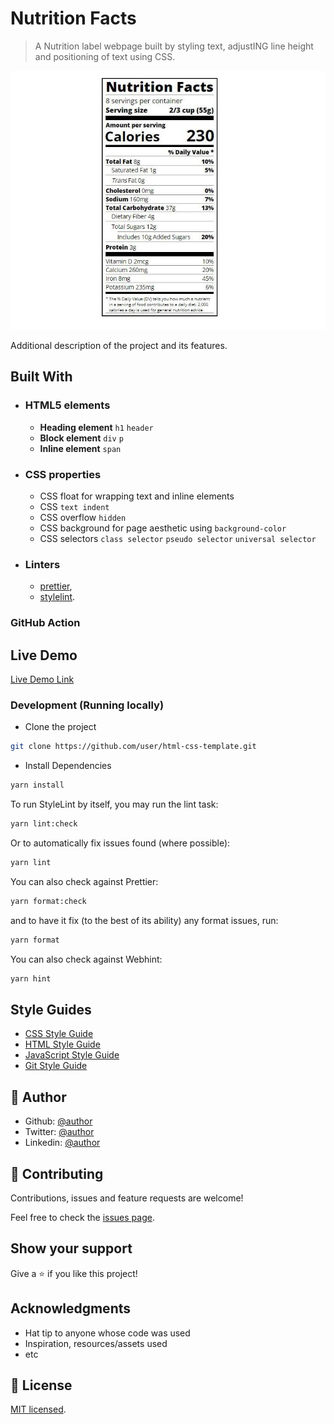 # Nutrition Facts

> A Nutrition label webpage built by styling text, adjustING line height and positioning of text using CSS.

![screenshot](./app_screenshot.png)

Additional description of the project and its features.

## Built With

- ### HTML5 elements
  - **Heading element**
    `h1` `header`
  - **Block element**
    `div` `p`
  - **Inline element**
    `span`
- ### CSS properties
  - CSS float for wrapping text and inline elements
  - CSS `text indent`
  - CSS overflow `hidden`
  - CSS background for page aesthetic using `background-color`
  - CSS selectors `class selector` `pseudo selector` `universal selector`
- ### Linters
  - [prettier](prettier),
  - [stylelint](stylelint).

### GitHub Action

## Live Demo

[Live Demo Link](https://08-fcc-nutritionfacts.netlify.app)

### Development (Running locally)

- Clone the project

```bash
git clone https://github.com/user/html-css-template.git

```

- Install Dependencies

```bash
yarn install
```

To run StyleLint by itself, you may run the lint task:

```bash
yarn lint:check
```

Or to automatically fix issues found (where possible):

```bash
yarn lint
```

You can also check against Prettier:

```bash
yarn format:check
```

and to have it fix (to the best of its ability) any format issues, run:

```bash
yarn format
```

You can also check against Webhint:

```bash
yarn hint
```

## Style Guides

- [CSS Style Guide](http://udacity.github.io/frontend-nanodegree-styleguide/css.html)
- [HTML Style Guide](http://udacity.github.io/frontend-nanodegree-styleguide/index.html)
- [JavaScript Style Guide](http://udacity.github.io/frontend-nanodegree-styleguide/javascript.html)
- [Git Style Guide](https://udacity.github.io/git-styleguide/)

## 👤 Author

- Github: [@author](https://github.com/author)
- Twitter: [@author](https://twitter.com/author)
- Linkedin: [@author](https://www.linkedin.com/in/author/)

## 🤝 Contributing

Contributions, issues and feature requests are welcome!

Feel free to check the [issues page](../../issues).

## Show your support

Give a ⭐️ if you like this project!

## Acknowledgments

- Hat tip to anyone whose code was used
- Inspiration, resources/assets used
- etc

## 📝 License

[MIT licensed](./LICENSE).
